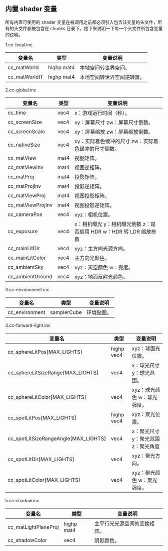## 内置 shader 变量

所有内置可使用的 shader 变量在被调用之前都必须引入包含该变量的头文件，所有的头文件都被包含在 chunks 目录下。接下来说明一下每一个头文件所包含变量的说明。

1.cc-local.inc

| 变量名        | 类型        | 变量说明                |
| -------------- | -------------- | ----------- |
| cc_matWorld | highp mat4 | 本地空间转世界空间。      |
| cc_matWorldIT | highp mat4 | 本地空间转世界空间逆转置。   |

2.cc-global.inc

| 变量名        | 类型           | 变量说明                |
| --------------| -------------- | ----------- |
| cc_time  | vec4 | x：游戏运行时间（秒）。      |
| cc_screenSize | vec4 | xy：屏幕尺寸 zw：屏幕尺寸倒数。   |
| cc_screenScale | vec4 | xy：屏幕缩放 zw：屏幕缩放倒数。  |
| cc_nativeSize | vec4 | xy：实际着色缓冲的尺寸 zw：实际着色缓冲的尺寸倒数。   |
| cc_matView | mat4 | 视图矩阵。   |
| cc_matViewInv | mat4 | 视图逆矩阵。   |
| cc_matProj | mat4 | 投影矩阵。   |
| cc_matProjInv  | mat4 | 投影逆矩阵。      |
| cc_matViewProj | mat4 | 视图投影矩阵。   |
| cc_matViewProjInv | mat4 | 视图投影逆矩阵。   |
| cc_cameraPos | vec4 | xyz：相机位置。   |
| cc_exposure | vec4 | x：相机曝光 y：相机曝光倒数 z：是否启用 HDR w：HDR 转 LDR 缩放参数   |
| cc_mainLitDir | vec4 | xyz：主方向光源方向。   |
| cc_mainLitColor | vec4 | 主方向光颜色。   |
| cc_ambientSky | vec4 | xyz：天空颜色 w：亮度。   |
| cc_ambientGround | vec4 | xyz：地面反射光颜色。   |

3.cc-environment.inc

| 变量名        | 类型           | 变量说明                |
| --------------| -------------- | ----------- |
| cc_environment  | samplerCube | 环境贴图。      |

4.cc-forward-light.inc

| 变量名        | 类型           | 变量说明                |
| --------------| -------------- | ----------- |
| cc_sphereLitPos[MAX_LIGHTS]  | highp vec4 | xyz：球面光位置。      |
| cc_sphereLitSizeRange[MAX_LIGHTS] | vec4 | x：球光尺寸 y：球光范围。   |
| cc_sphereLitColor[MAX_LIGHTS] | vec4 | xyz：球光颜色 w：球光强度。  |
| cc_spotLitPos[MAX_LIGHTS] | highp vec4 | xyz：聚光位置。   |
| cc_spotLitSizeRangeAngle[MAX_LIGHTS] | vec4 | x：聚光尺寸 y：聚光范围 z：聚光角度   |
| cc_spotLitDir[MAX_LIGHTS] | vec4 | xyz：聚光方向。   |
| cc_spotLitColor[MAX_LIGHTS] | vec4 | xyz：聚光颜色 w：聚光强度。   |

5.cc-shadow.inc

| 变量名        | 类型           | 变量说明                |
| --------------| -------------- | ----------- |
| cc_matLightPlaneProj  | highp mat4 | 主平行光光源空间的变换矩阵。      |
| cc_shadowColor  | vec4 | 阴影颜色。      |
